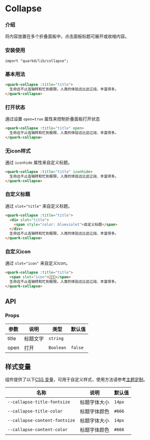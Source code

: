 # Collapse

### 介绍

将内容放置在多个折叠面板中，点击面板标题可展开或收缩内容。

### 安装使用

```tsx
import "quarkd/lib/collapse";
```

### 基本用法

```html
<quark-collapse :title="title">
  生命远不止连轴转和忙到极限，人类的体验远比这辽阔、丰富得多。
</quark-collapse>
```

### 打开状态

通过设置 `open=true` 属性来控制折叠面板打开状态

```html
<quark-collapse :title="title" open>
  生命远不止连轴转和忙到极限，人类的体验远比这辽阔、丰富得多。
</quark-collapse>
```

### 无icon样式

通过 `iconhide` 属性来自定义标题。

```html
<quark-collapse :title="title" iconhide>
  生命远不止连轴转和忙到极限，人类的体验远比这辽阔、丰富得多。
</quark-collapse>
```

### 自定义标题

通过 `slot="title"` 来自定义标题。

```html
<quark-collapse :title="title">
  <div slot="title">
    <span style="color: blueviolet">自定义标题</span>
  </div>
  生命远不止连轴转和忙到极限，人类的体验远比这辽阔、丰富得多。
</quark-collapse>
```

### 自定义icon

通过 `slot="icon"` 来自定义icon。

```html
<quark-collapse :title="title">
  <span slot="icon">🎉🎉🎉</span>
  生命远不止连轴转和忙到极限，人类的体验远比这辽阔、丰富得多。
</quark-collapse>
```


## API

### Props

| 参数               | 说明             | 类型                                      | 默认值    |
| ------------------ | ---------------- | ----------------------------------------- | --------- |
| title              | 标题文字         | `string`                                  |           |
| open               | 打开            | `Boolean`                                |   `false` |

## 样式变量

组件提供了以下[CSS 变量](https://developer.mozilla.org/zh-CN/docs/Web/CSS/Using_CSS_custom_properties)，可用于自定义样式，使用方法请参考[主题定制](#/zh-CN/guide/theme)。

| 名称                       | 说明             | 默认值                            |
| -------------------------- | ---------------- | --------------------------------- |
| `--callapse-title-fontsize`   | 标题字体大小     | `14px`                            |
| `--callapse-title-color`      | 标题字体颜色     | `#666`                            |
| `--callapse-content-fontsize`   | 标题字体大小     | `14px`                            |
| `--callapse-content-color`      | 标题字体颜色     | `#666`                            |